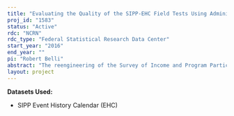 ```yaml
---
title: "Evaluating the Quality of the SIPP-EHC Field Tests Using Administrative Records and Paradata"
proj_id: "1583"
status: "Active"
rdc: "NCRN"
rdc_type: "Federal Statistical Research Data Center"
start_year: "2016"
end_year: ""
pi: "Robert Belli"
abstract: "The reengineering of the Survey of Income and Program Participation (SIPP) yielded a variety of innovations in the data collection, including the introduction of the Event History Calendar (EHC) method, the collection of paradata/auxiliary data, and dependent interviewing. Using the SIPP‐EHC field tests, this research project involves two research objectives. First, the research project will delve into the respondent retrieval processes by parsing the audit trails generated during EHC. Second, the research project will make significant use of paradata/auxiliary data (e.g., audit trails, contact history, sampling frame information) in order to identify data quality indicators and imputation variables."
layout: project
---
```


**Datasets Used:**

  - SIPP Event History Calendar (EHC) 

